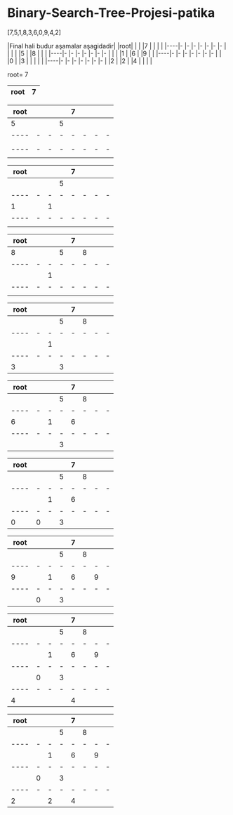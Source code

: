 # Binary-Search-Tree-Projesi-patika

[7,5,1,8,3,6,0,9,4,2]

|Final hali budur aşamalar aşagidadir|
|root|  |  |  |7 |  |  |  | 
|----|- |- |- |- |- |- |- | 
|    |  |  |5 |  |8 |  |  |
|----|- |- |- |- |- |- |- | 
|    |  |1 |  |6 |  |9 |  | 
|----|- |- |- |- |- |- |- | 
|    |0 |  |3 |  |  |  |  | 
|----|- |- |- |- |- |- |- | 
|2   |  |2 |  |4 |  |  |  | 


root= 7

|root    |7|
|----    |-|


|root|  |  |  |7 |  |  |  | 
|----|- |- |- |- |- |- |- | 
|5   |  |  |5 |  |  |  |  |
|----|- |- |- |- |- |- |- | 
|    |  |  |  |  |  |  |  | 
|----|- |- |- |- |- |- |- | 
|    |  |  |  |  |  |  |  | 



|root|  |  |  |7 |  |  |  | 
|----|- |- |- |- |- |- |- | 
|    |  |  |5 |  |  |  |  |
|----|- |- |- |- |- |- |- | 
|1   |  |1 |  |  |  |  |  | 
|----|- |- |- |- |- |- |- | 
|    |  |  |  |  |  |  |  | 


|root|  |  |  |7 |  |  |  | 
|----|- |- |- |- |- |- |- | 
|8   |  |  |5 |  |8 |  |  |
|----|- |- |- |- |- |- |- | 
|    |  |1 |  |  |  |  |  | 
|----|- |- |- |- |- |- |- | 
|    |  |  |  |  |  |  |  | 

|root|  |  |  |7 |  |  |  | 
|----|- |- |- |- |- |- |- | 
|    |  |  |5 |  |8 |  |  |
|----|- |- |- |- |- |- |- | 
|    |  |1 |  |  |  |  |  | 
|----|- |- |- |- |- |- |- | 
|3   |  |  |3 |  |  |  |  | 


|root|  |  |  |7 |  |  |  | 
|----|- |- |- |- |- |- |- | 
|    |  |  |5 |  |8 |  |  |
|----|- |- |- |- |- |- |- | 
|6   |  |1 |  |6 |  |  |  | 
|----|- |- |- |- |- |- |- | 
|    |  |  |3 |  |  |  |  | 



|root|  |  |  |7 |  |  |  | 
|----|- |- |- |- |- |- |- | 
|    |  |  |5 |  |8 |  |  |
|----|- |- |- |- |- |- |- | 
|    |  |1 |  |6 |  |  |  | 
|----|- |- |- |- |- |- |- | 
|0   |0 |  |3 |  |  |  |  | 


|root|  |  |  |7 |  |  |  | 
|----|- |- |- |- |- |- |- | 
|    |  |  |5 |  |8 |  |  |
|----|- |- |- |- |- |- |- | 
|9   |  |1 |  |6 |  |9 |  | 
|----|- |- |- |- |- |- |- | 
|    |0 |  |3 |  |  |  |  | 


|root|  |  |  |7 |  |  |  | 
|----|- |- |- |- |- |- |- | 
|    |  |  |5 |  |8 |  |  |
|----|- |- |- |- |- |- |- | 
|    |  |1 |  |6 |  |9 |  | 
|----|- |- |- |- |- |- |- | 
|    |0 |  |3 |  |  |  |  | 
|----|- |- |- |- |- |- |- | 
|4   |  |  |  |4 |  |  |  | 

|root|  |  |  |7 |  |  |  | 
|----|- |- |- |- |- |- |- | 
|    |  |  |5 |  |8 |  |  |
|----|- |- |- |- |- |- |- | 
|    |  |1 |  |6 |  |9 |  | 
|----|- |- |- |- |- |- |- | 
|    |0 |  |3 |  |  |  |  | 
|----|- |- |- |- |- |- |- | 
|2   |  |2 |  |4 |  |  |  | 









